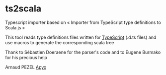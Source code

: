# ts2scala

Typescript importer based on « Importer from TypeScript type definitions to Scala.js »

This tool reads type definitions files written for
[TypeScript](http://www.typescriptlang.org/) (.d.ts files) and use macros to generate the corresponding scala tree

Thank to Sébastien Doeraene for the parser's code and to Eugene Burmako for his precious help

Arnaud PEZEL
[Apyx](http://www.apyx.fr/)
